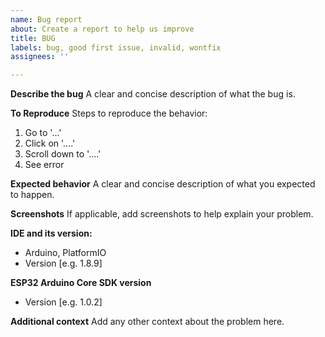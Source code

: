 ```yaml
---
name: Bug report
about: Create a report to help us improve
title: BUG
labels: bug, good first issue, invalid, wontfix
assignees: ''

---
```


**Describe the bug**
A clear and concise description of what the bug is.

**To Reproduce**
Steps to reproduce the behavior:
1. Go to '...'
2. Click on '....'
3. Scroll down to '....'
4. See error

**Expected behavior**
A clear and concise description of what you expected to happen.

**Screenshots**
If applicable, add screenshots to help explain your problem.

**IDE and its version:**
 - Arduino, PlatformIO
 - Version [e.g. 1.8.9]

**ESP32 Arduino Core SDK version**
 - Version [e.g. 1.0.2]

**Additional context**
Add any other context about the problem here.
